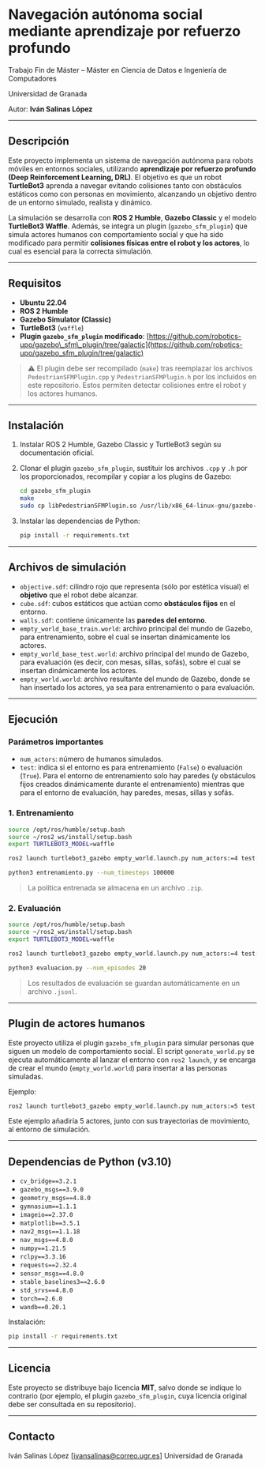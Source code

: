 # Navegación autónoma social mediante aprendizaje por refuerzo profundo

Trabajo Fin de Máster – Máster en Ciencia de Datos e Ingeniería de Computadores

Universidad de Granada

Autor: **Iván Salinas López**

---

## Descripción

Este proyecto implementa un sistema de navegación autónoma para robots móviles en entornos sociales, utilizando **aprendizaje por refuerzo profundo (Deep Reinforcement Learning, DRL)**. El objetivo es que un robot **TurtleBot3** aprenda a navegar evitando colisiones tanto con obstáculos estáticos como con personas en movimiento, alcanzando un objetivo dentro de un entorno simulado, realista y dinámico.

La simulación se desarrolla con **ROS 2 Humble**, **Gazebo Classic** y el modelo **TurtleBot3 Waffle**. Además, se integra un plugin (`gazebo_sfm_plugin`) que simula actores humanos con comportamiento social y que ha sido modificado para permitir **colisiones físicas entre el robot y los actores**, lo cual es esencial para la correcta simulación.

---

## Requisitos

* **Ubuntu 22.04**
* **ROS 2 Humble**
* **Gazebo Simulator (Classic)**
* **TurtleBot3** (`waffle`)
* **Plugin `gazebo_sfm_plugin` modificado**:
  [https://github.com/robotics-upo/gazebo\_sfm\_plugin/tree/galactic](https://github.com/robotics-upo/gazebo_sfm_plugin/tree/galactic)

> ⚠️ El plugin debe ser recompilado (`make`) tras reemplazar los archivos `PedestrianSFMPlugin.cpp` y `PedestrianSFMPlugin.h` por los incluidos en este repositorio. Estos permiten detectar colisiones entre el robot y los actores humanos.

---

## Instalación

1. Instalar ROS 2 Humble, Gazebo Classic y TurtleBot3 según su documentación oficial.
2. Clonar el plugin `gazebo_sfm_plugin`, sustituir los archivos `.cpp` y `.h` por los proporcionados, recompilar y copiar a los plugins de Gazebo:

   ```bash
   cd gazebo_sfm_plugin
   make
   sudo cp libPedestrianSFMPlugin.so /usr/lib/x86_64-linux-gnu/gazebo-11/plugins/
   ```
3. Instalar las dependencias de Python:

   ```bash
   pip install -r requirements.txt
   ```

---

## Archivos de simulación

* `objective.sdf`: cilindro rojo que representa (sólo por estética visual) el **objetivo** que el robot debe alcanzar.
* `cube.sdf`: cubos estáticos que actúan como **obstáculos fijos** en el entorno.
* `walls.sdf`: contiene únicamente las **paredes del entorno**.
* `empty_world_base_train.world`: archivo principal del mundo de Gazebo, para entrenamiento, sobre el cual se insertan dinámicamente los actores.
* `empty_world_base_test.world`: archivo principal del mundo de Gazebo, para evaluación (es decir, con mesas, sillas, sofás), sobre el cual se insertan dinámicamente los actores.
* `empty_world.world`: archivo resultante del mundo de Gazebo, donde se han insertado los actores, ya sea para entrenamiento o para evaluación.

---

## Ejecución

### Parámetros importantes

* `num_actors`: número de humanos simulados.
* `test`: indica si el entorno es para entrenamiento (`False`) o evaluación (`True`). Para el entorno de entrenamiento solo hay paredes (y obstáculos fijos creados dinámicamente durante el entrenamiento) mientras que para el entorno de evaluación, hay paredes, mesas, sillas y sofás.

### 1. Entrenamiento

```bash
source /opt/ros/humble/setup.bash
source ~/ros2_ws/install/setup.bash
export TURTLEBOT3_MODEL=waffle

ros2 launch turtlebot3_gazebo empty_world.launch.py num_actors:=4 test:=False

python3 entrenamiento.py --num_timesteps 100000
```

> La política entrenada se almacena en un archivo `.zip`.

### 2. Evaluación

```bash
source /opt/ros/humble/setup.bash
source ~/ros2_ws/install/setup.bash
export TURTLEBOT3_MODEL=waffle

ros2 launch turtlebot3_gazebo empty_world.launch.py num_actors:=4 test:=True

python3 evaluacion.py --num_episodes 20
```

> Los resultados de evaluación se guardan automáticamente en un archivo `.jsonl`.

---

## Plugin de actores humanos

Este proyecto utiliza el plugin `gazebo_sfm_plugin` para simular personas que siguen un modelo de comportamiento social. El script `generate_world.py` se ejecuta automáticamente al lanzar el entorno con `ros2 launch`, y se encarga de crear el mundo (`empty_world.world`) para insertar a las personas simuladas.

Ejemplo:

```bash
ros2 launch turtlebot3_gazebo empty_world.launch.py num_actors:=5 test:=False
```

Este ejemplo añadiría 5 actores, junto con sus trayectorias de movimiento, al entorno de simulación.

---

## Dependencias de Python (v3.10)

* `cv_bridge==3.2.1`
* `gazebo_msgs==3.9.0`
* `geometry_msgs==4.8.0`
* `gymnasium==1.1.1`
* `imageio==2.37.0`
* `matplotlib==3.5.1`
* `nav2_msgs==1.1.18`
* `nav_msgs==4.8.0`
* `numpy==1.21.5`
* `rclpy==3.3.16`
* `requests==2.32.4`
* `sensor_msgs==4.8.0`
* `stable_baselines3==2.6.0`
* `std_srvs==4.8.0`
* `torch==2.6.0`
* `wandb==0.20.1`

Instalación:

```bash
pip install -r requirements.txt
```

---

## Licencia

Este proyecto se distribuye bajo licencia **MIT**, salvo donde se indique lo contrario (por ejemplo, el plugin `gazebo_sfm_plugin`, cuya licencia original debe ser consultada en su repositorio).

---

## Contacto

Iván Salinas López
\[[ivansalinas@correo.ugr.es](mailto:ivansalinas@correo.ugr.es)]
Universidad de Granada